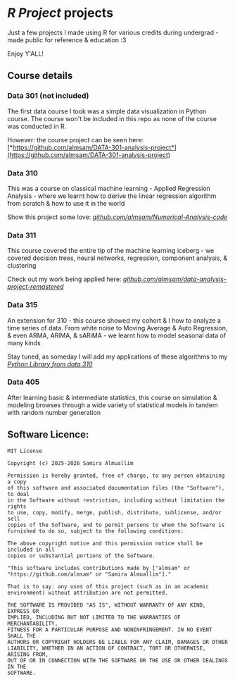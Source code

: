 # *R Project* projects

Just a few projects I made using R for various credits during undergrad - made public for reference & education :3

Enjoy Y'ALL!

## Course details

### Data 301 (not included)
The first data course I took was a simple data visualization in Python course. The course won't be included in this repo as none of the course was conducted in R.

However: the course project can be seen here: [*https://github.com/almsam/DATA-301-analysis-project*](https://github.com/almsam/DATA-301-analysis-project)


### Data 310
This was a course on classical machine learning - Applied Regression Analysis - where we learnt how to derive the linear regression algorithm from scratch & how to use it in the world

Show this project some love: [*github.com/almsam/Numerical-Analysis-code*](https://github.com/almsam/Numerical-Analysis-code)

### Data 311
This course covered the entire tip of the machine learning iceberg - we covered decision trees, neural networks, regression, component analysis, & clustering

Check out my work being applied here: [*github.com/almsam/data-analysis-project-remastered*](https://github.com/almsam/data-analysis-project-remastered) 

### Data 315
An extension for 310 - this course showed my cohort & I how to analyze a time series of data. From white noise to Moving Average & Auto Regression, & even ARMA, ARiMA, & sARiMA - we learnt how to model seasonal data of many kinds

Stay tuned, as someday I will add my applications of these algorithms to my [*Python Library from data 310*](https://github.com/almsam/Numerical-Analysis-code)

### Data 405
After learning basic & intermediate statistics, this course on simulation & modeling browses through a wide variety of statistical models in tandem with random number generation


## Software Licence:

``` {text}
MIT License

Copyright (c) 2025-2026 Samira Almuallim

Permission is hereby granted, free of charge, to any person obtaining a copy
of this software and associated documentation files (the "Software"), to deal
in the Software without restriction, including without limitation the rights
to use, copy, modify, merge, publish, distribute, sublicense, and/or sell
copies of the Software, and to permit persons to whom the Software is
furnished to do so, subject to the following conditions:

The above copyright notice and this permission notice shall be included in all
copies or substantial portions of the Software.

"This software includes contributions made by ["almsam" or "https://github.com/almsam" or "Samira Almuallim"]."

That is to say: any uses of this project (such as in an academic environment) without attribution are not permitted.

THE SOFTWARE IS PROVIDED "AS IS", WITHOUT WARRANTY OF ANY KIND, EXPRESS OR
IMPLIED, INCLUDING BUT NOT LIMITED TO THE WARRANTIES OF MERCHANTABILITY,
FITNESS FOR A PARTICULAR PURPOSE AND NONINFRINGEMENT. IN NO EVENT SHALL THE
AUTHORS OR COPYRIGHT HOLDERS BE LIABLE FOR ANY CLAIM, DAMAGES OR OTHER
LIABILITY, WHETHER IN AN ACTION OF CONTRACT, TORT OR OTHERWISE, ARISING FROM,
OUT OF OR IN CONNECTION WITH THE SOFTWARE OR THE USE OR OTHER DEALINGS IN THE
SOFTWARE.

```